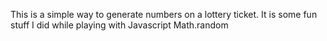 This is a simple way to generate numbers on a lottery ticket. It is some fun stuff I did while playing with Javascript Math.random